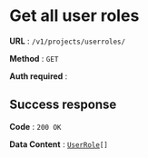# Get all user roles

**URL** : `/v1/projects/userroles/`

**Method** : `GET`

**Auth required** :

## Success response

**Code** : `200 OK`

**Data Content** : [`UserRole`](user_role.md)`[]`
